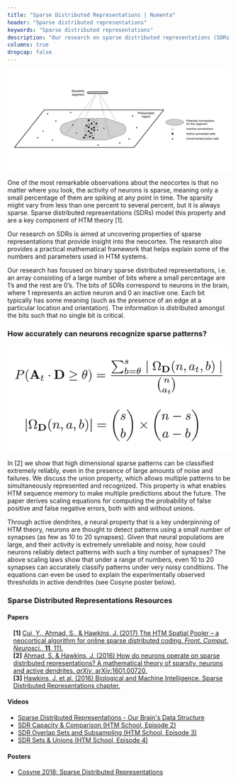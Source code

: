 ```yaml
---
title: "Sparse Distributed Representations | Numenta"
header: "Sparse distributed representations"
keywords: "Sparse distributed representations"
description: "Our research on sparse distributed representations (SDRs) is aimed at uncovering properties of sparse representations that provide insight into the neocortex. In this page, you'll find all our resources regarding SDRs."
columns: true
dropcap: false
---
```

<section>
<aside>

![Sparse Distributed Representations](images/sparse-distributed-representations-1.png)

</aside>
One of the most remarkable observations about the neocortex is that no matter where you look, the activity of neurons is sparse, meaning only a small percentage of them are spiking at any point in time. The sparsity might vary from less than one percent to several percent, but it is always sparse. Sparse distributed representations (SDRs) model this property and are a key component of HTM theory [1].

Our research on SDRs is aimed at uncovering properties of sparse representations that provide insight into the neocortex. The research also provides a practical mathematical framework that helps explain some of the numbers and parameters used in HTM systems.

Our research has focused on binary sparse distributed representations, i.e. an array consisting of a large number of bits where a small percentage are 1’s and the rest are 0’s. The bits of SDRs correspond to neurons in the brain, where 1 represents an active neuron and 0 an inactive one. Each bit typically has some meaning (such as the presence of an edge at a particular location and orientation). The information is distributed amongst the bits such that no single bit is critical.
</section>

### How accurately can neurons recognize sparse patterns?

<section>
<aside>

![Sparse Distributed Representations](images/sparse-distributed-representations-2.png)

</aside>

In [2] we show that high dimensional sparse patterns can be classified extremely reliably, even in the presence of large amounts of noise and failures. We discuss the union property, which allows multiple patterns to be simultaneously represented and recognized. This property is what enables HTM sequence memory to make multiple predictions about the future. The paper derives scaling equations for computing the probability of false positive and false negative errors, both with and without unions.

Through active dendrites, a neural property that is a key underpinning of HTM theory, neurons are thought to detect patterns using a small number of synapses (as few as 10 to 20 synapses). Given that neural populations are large, and their activity is extremely unreliable and noisy, how could neurons reliably detect patterns with such a tiny number of synapses? The above scaling laws show that under a range of numbers, even 10 to 20 synapses can accurately classify patterns under very noisy conditions. The equations can even be used to explain the experimentally observed thresholds in active dendrites (see Cosyne poster below).
</section>

### Sparse Distributed Representations Resources

#### Papers

<span style="margin-left: 10pt; display:block"><b>[1]</b> <a href="https://numenta.com/resources/papers/htm-spatial-pooler-neocortical-algorithm-for-online-sparse-distributed-coding/">Cui, Y., Ahmad, S., & Hawkins, J. (2017) The HTM Spatial Pooler – a neocortical algorithm for online sparse distributed coding. <i>Front. Comput. Neurosci.</i>, <b>11</b>, 111.</a></span>
<span style="margin-left: 10pt; display:block"><b>[2]</b> <a href="http://arxiv.org/abs/1601.00720">Ahmad, S. & Hawkins, J. (2016) How do neurons operate on sparse distributed representations? A mathematical theory of sparsity, neurons and active dendrites. <i>arXiv</i>, arXiv:1601.00720.</a></span>
<span style="margin-left: 10pt; display:block"><b>[3]</b> <a href="https://numenta.com/resources/biological-and-machine-intelligence/">Hawkins, J. et al. (2016) Biological and Machine Intelligence. Sparse Distributed Representations chapter.</a></span>

#### Videos
*	[Sparse Distributed Representations - Our Brain's Data Structure](/resources/papers-videos-and-more/sparse-distributed-representations/)
*	[SDR Capacity & Comparison (HTM School, Episode 2)](https://www.youtube.com/watch?v=ZDgCdWTuIzc)
*	[SDR Overlap Sets and Subsampling (HTM School, Episode 3)](https://www.youtube.com/watch?v=vU2OZdgBXAQ)
*	[SDR Sets & Unions (HTM School, Episode 4)](https://www.youtube.com/watch?v=8WIzIBaLXIs)

#### Posters
*	[Cosyne 2018: Sparse Distributed Representations](/resources/papers-videos-and-more/cosyne-2018-sparse-distributed-representations/)

